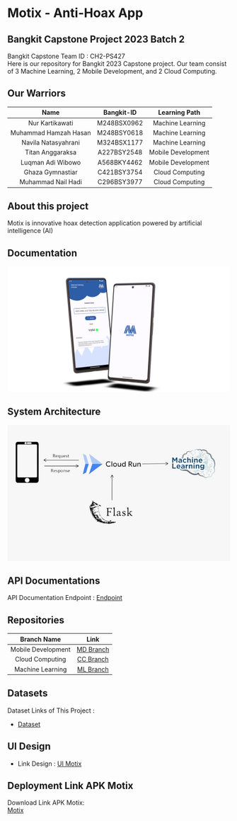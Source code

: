 # Motix - Anti-Hoax App

## Bangkit Capstone Project 2023 Batch 2

Bangkit Capstone Team ID : CH2-PS427 <br>
Here is our repository for Bangkit 2023 Capstone project. Our team consist of 3 Machine Learning, 2 Mobile Development, and 2 Cloud Computing.

## Our Warriors

|              Name              | Bangkit-ID  |   Learning Path    |                                                      
| :----------------------------: | :--------:  | :----------------: | 
|         Nur Kartikawati        | M248BSX0962 |  Machine Learning  |           
|     Muhammad Hamzah Hasan      | M248BSY0618 |  Machine Learning  |               
|      Navila Natasyahrani       | M324BSX1177 |  Machine Learning  |                
|        Titan Anggaraksa        | A227BSY2548 | Mobile Development |              
|        Luqman Adi Wibowo       | A568BKY4462 | Mobile Development |    
|        Ghaza Gymnastiar        | C421BSY3754 |  Cloud Computing   | 
|       Muhammad Nail Hadi       | C296BSY3977 |  Cloud Computing   |       

## About this project

Motix is innovative hoax detection application powered by artificial intelligence (AI)

## Documentation

![Motix](https://github.com/detitanbwi/Bangkit-Capstone-Project/blob/main/Asset/documentation_result.png)

## System Architecture

![Motix](https://github.com/detitanbwi/Bangkit-Capstone-Project/blob/main/Asset/system_architecture.jpg)

## API Documentations

API Documentation Endpoint : [Endpoint](https://github.com/detitanbwi/Bangkit-Capstone-Project/blob/main/Cloud%20Computing/Motix%20Test%20final.postman_collection.json)

## Repositories

|    Branch Name     |                                         Link                                                       |
| :----------------: | :--------------------------------------------------------------------------------------:           |
| Mobile Development | [MD Branch](https://github.com/detitanbwi/Bangkit-Capstone-Project/tree/main/Mobile%20Development) |
|  Cloud Computing   | [CC Branch](https://github.com/detitanbwi/Bangkit-Capstone-Project/tree/main/Cloud%20Computing)    |
|  Machine Learning  | [ML Branch](https://github.com/detitanbwi/Bangkit-Capstone-Project/tree/main/Machine%20Learning)   |

## Datasets

Dataset Links of This Project :

- [Dataset](https://drive.google.com/drive/folders/1K7ou5mtY6v3VaJRXqBJeER_gX89VIIZr?usp=drive_link)


## UI Design

- Link Design : [UI Motix](https://www.figma.com/file/U9EiNaiOma5p5J86Z8a3D0/CapStone-Motix?type=design&node-id=0%3A1&mode=design&t=9lLVnZ5rjyGFcWox-1)


## Deployment Link APK Motix

Download Link APK Motix:<br>
[Motix](https://github.com/detitanbwi/Bangkit-Capstone-Project/releases/download/v1.0.0/Motix.apk)
